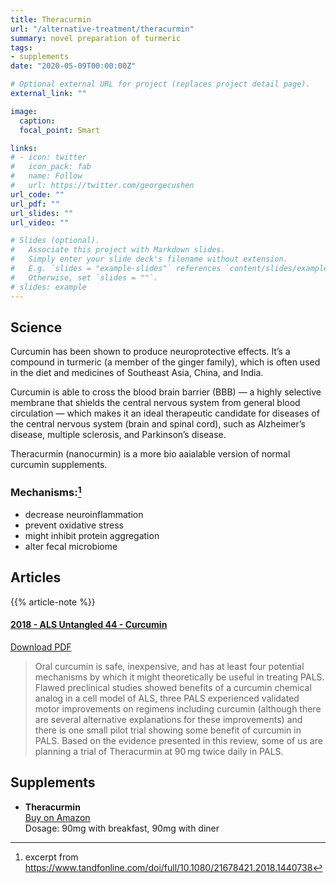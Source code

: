 ```yaml
---
title: Theracurmin
url: "/alternative-treatment/theracurmin"
summary: novel preparation of turmeric
tags:
- supplements
date: "2020-05-09T00:00:00Z"

# Optional external URL for project (replaces project detail page).
external_link: ""

image:
  caption:
  focal_point: Smart

links:
# - icon: twitter
#   icon_pack: fab
#   name: Follow
#   url: https://twitter.com/georgecushen
url_code: ""
url_pdf: ""
url_slides: ""
url_video: ""

# Slides (optional).
#   Associate this project with Markdown slides.
#   Simply enter your slide deck's filename without extension.
#   E.g. `slides = "example-slides"` references `content/slides/example-slides.md`.
#   Otherwise, set `slides = ""`.
# slides: example
---
```

## Science

Curcumin has been shown to produce neuroprotective effects. It’s a compound in turmeric (a member of the ginger family), which is often used in the diet and medicines of Southeast Asia, China, and India.

Curcumin is able to cross the blood brain barrier (BBB) — a highly selective membrane that shields the central nervous system from general blood circulation — which makes it an ideal therapeutic candidate for diseases of the central nervous system (brain and spinal cord), such as Alzheimer’s disease, multiple sclerosis, and Parkinson’s disease.

Theracurmin (nanocurmin) is a more bio aaialable version of normal curcumin supplements.

### Mechanisms:[^1]  
* decrease neuroinflammation
* prevent oxidative stress
* might inhibit protein aggregation
* alter fecal microbiome

[^1]: excerpt from https://www.tandfonline.com/doi/full/10.1080/21678421.2018.1440738

## Articles
{{% article-note %}}

#### [2018 - ALS Untangled 44 - Curcumin](https://www.tandfonline.com/doi/full/10.1080/21678421.2018.1440738)
<a class="btn btn-outline-primary" target="_blank" rel="noopener noreferrer" href="./als_untangled_44_curcumin.pdf">Download PDF</a>  
> Oral curcumin is safe, inexpensive, and has at least four potential mechanisms by which it might theoretically be useful in treating PALS. Flawed preclinical studies showed benefits of a curcumin chemical analog in a cell model of ALS, three PALS experienced validated motor improvements on regimens including curcumin (although there are several alternative explanations for these improvements) and there is one small pilot trial showing some benefit of curcumin in PALS. Based on the evidence presented in this review, some of us are planning a trial of Theracurmin at 90 mg twice daily in PALS.

## Supplements

* **Theracurmin**  
  [Buy on Amazon](https://www.amazon.com/gp/product/B0765DHTVL/ref=as_li_tl?ie=UTF8&tag=alsmnd-20&camp=1789&creative=9325&linkCode=as2&creativeASIN=B0765DHTVL&linkId=1fd73afdf55d78d45d58d0ac32178413)  
  Dosage: 90mg with breakfast, 90mg with diner